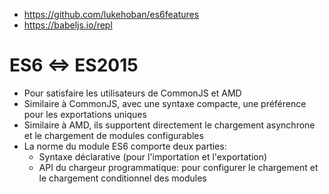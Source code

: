- https://github.com/lukehoban/es6features
- https://babeljs.io/repl

# ES6 <=> ES2015
* Pour satisfaire les utilisateurs de CommonJS et AMD
* Similaire à CommonJS, avec une syntaxe compacte, une préférence pour les exportations uniques
* Similaire à AMD, ils supportent directement le chargement asynchrone et le chargement de modules configurables
* La norme du module ES6 comporte deux parties:
    - Syntaxe déclarative (pour l'importation et l'exportation)
    - API du chargeur programmatique: pour configurer le chargement et le chargement conditionnel des modules